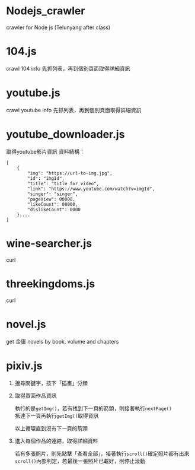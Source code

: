 # Nodejs_crawler
crawler for Node js (Telunyang after class)

# 104.js
crawl 104 info
先抓列表，再到個別頁面取得詳細資訊

# youtube.js
crawl youtube info
先抓列表，再到個別頁面取得詳細資訊

# youtube_downloader.js
取得youtube影片資訊
資料結構：
```
[
    {
        "img": "https://url-to-img.jpg",
        "id": "imgId",
        "title": "title for video",
        "link": "https://www.youtube.com/watch?v=imgId",
        "singer": "singer",
        "pageView": 00000,
        "likeCount": 00000,
        "dislikeCount": 0000
    }....
]
```

# wine-searcher.js
curl

# threekingdoms.js
curl

# novel.js 
get 金庸 novels by book, volume and chapters

# pixiv.js
1. 搜尋關鍵字，按下「插畫」分類
2. 取得頁面作品資訊

   執行的是`getImg()`，若有找到下一頁的箭頭，則接著執行`nextPage()`  
   抵達下一頁再執行`getImg()`取得資訊

   以上循環直到沒有下一頁的箭頭
3. 進入每個作品的連結，取得詳細資料 

   若有多張照片，則先點擊「查看全部」，接著執行`scroll()`確定照片都有出來  
   `scroll()`內部判定，若最後一張照片已載好，則停止滾動
